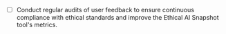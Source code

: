 - [ ] Conduct regular audits of user feedback to ensure continuous compliance with ethical standards and improve the Ethical AI Snapshot tool's metrics.